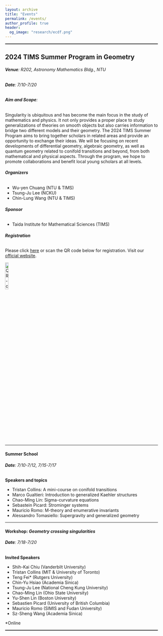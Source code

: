 ```yaml
---
layout: archive
title: "Events"
permalink: /events/
author_profile: true
header:
  og_image: "research/ecdf.png"
---
```



<hr style="border:1.5px solid gray">

## **2024 TIMS Summer Program in Geometry**
###### **Venue**: R202, Astronomy Mathematics Bldg., NTU
###### **Date**: 7/10-7/20
###### **Aim and Scope**:

Singularity is ubiquitous and has become the main focus in the study of mathematics and physics. It not only provides a proper place to study generalizations of theories on smooth objects but also carries information to bridge two different models and their geometry. The 2024 TIMS Summer Program aims to bring together scholars in related areas and provide an opportunity to exchange their ideas. We will be focusing on recent developments of differential geometry, algebraic geometry, as well as quantum geometry related to conifold transitions and beyond, from both mathematical and physical aspects. Through the program, we hope to promote collaborations and benefit local young scholars at all levels.


###### **Organizers**
 - Wu-yen Chuang (NTU & TIMS)
 - Tsung-Ju Lee (NCKU)
 - Chin-Lung Wang (NTU & TIMS)

###### **Sponsor**
 - Taida Institute for Mathematical Sciences (TIMS)

###### **Registration** 

Please click [here](https://forms.gle/tmJbEqASQ2LxEXVj6) or scan the QR code below for registration. 
Visit our [official website](https://www.tims.ntu.edu.tw/modules/news/article.php?storyid=3972).

<image src="../assets/img/2024_TIMS_QR_code_registration.png" alt="QR-code" width="15%" height="15%" />






-------

#### **Summer School**
###### **Date**: 7/10-7/12, 7/15-7/17


**Speakers and topics**
 - Tristan Collins: A mini-course on conifold transitions
 - Marco Gualtieri: Introduction to generalized Kaehler structures
 - Chao-Ming Lin: Sigma-curvature equations
 - Sebastein Picard: Strominger systems
 - Mauricio Romo: M-theory and enumerative invariants
 - Alessandro Tomasiello: Supergravity and generalized geometry
 


-------
#### **Workshop**: *Geometry crossing singularities*
###### **Date**: 7/18-7/20


**Invited Speakers**

 - Shih-Kai Chiu (Vanderbilt University)
 - Tristan Collins (MIT & University of Toronto)
 - Teng Fei* (Rutgers University)
 -	Chin-Yu Hsiao (Academia Sinica)
 -	Tsung-Ju Lee (National Cheng Kung University)
 -	Chao-Ming Lin (Ohio State University)
 -	Yu-Shen Lin (Boston University)
 -	Sebastien Picard (University of British Columbia)
 -	Mauricio Romo (SIMIS and Fudan University)
 -	Sz-Sheng Wang (Academia Sinica)

*Online

<hr style="border:1.5px solid gray">



<!--
<nbsp>

{% include base_path %}

{% assign ordered_pages = site.research | sort:"order_number" %}

{% for post in ordered_pages %}
  {% include archive-single.html type="grid" %}
{% endfor %}
-->
